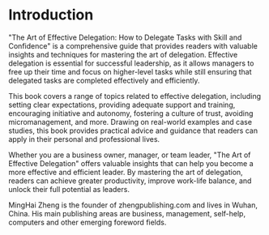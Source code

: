 # Introduction

"The Art of Effective Delegation: How to Delegate Tasks with Skill and Confidence" is a comprehensive guide that provides readers with valuable insights and techniques for mastering the art of delegation. Effective delegation is essential for successful leadership, as it allows managers to free up their time and focus on higher-level tasks while still ensuring that delegated tasks are completed effectively and efficiently.

This book covers a range of topics related to effective delegation, including setting clear expectations, providing adequate support and training, encouraging initiative and autonomy, fostering a culture of trust, avoiding micromanagement, and more. Drawing on real-world examples and case studies, this book provides practical advice and guidance that readers can apply in their personal and professional lives.

Whether you are a business owner, manager, or team leader, "The Art of Effective Delegation" offers valuable insights that can help you become a more effective and efficient leader. By mastering the art of delegation, readers can achieve greater productivity, improve work-life balance, and unlock their full potential as leaders.


MingHai Zheng is the founder of zhengpublishing.com and lives in Wuhan, China. His main publishing areas are business, management, self-help, computers and other emerging foreword fields.
